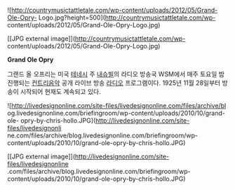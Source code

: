 ![http://countrymusictattletale.com/wp-content/uploads/2012/05/Grand-Ole-Opry-
Logo.jpg?height=500](http://countrymusictattletale.com/wp-
content/uploads/2012/05/Grand-Ole-Opry-Logo.jpg)

[[JPG external image]](http://countrymusictattletale.com/wp-
content/uploads/2012/05/Grand-Ole-Opry-Logo.jpg)

  
**Grand Ole Opry**

그랜드 올 오프리는 미국 [테네시](%ED%85%8C%EB%84%A4%EC%8B%9C.md) 주
[내슈빌](%EB%82%B4%EC%8A%88%EB%B9%8C.md)의 라디오 방송국 WSM에서 매주 토요일 밤 진행되는 [컨트리음악](%EC%BB%A8%ED%8A%B8%EB%A6%AC%20%EC%9D%8C%EC%95%85.md) 공개 라이브 방송
[라디오](%EB%9D%BC%EB%94%94%EC%98%A4.md) 프로그램이다. 1925년 11월 28일부터 방송이 시작되어 현재도
계속되고 있다.

![http://livedesignonline.com/site-files/livedesignonline.com/files/archive/bl
og.livedesignonline.com/briefingroom/wp-content/uploads/2010/10/grand-ole-
opry-by-chris-hollo.JPG](http://livedesignonline.com/site-files/livedesignonli
ne.com/files/archive/blog.livedesignonline.com/briefingroom/wp-
content/uploads/2010/10/grand-ole-opry-by-chris-hollo.JPG)

[[JPG external image]](http://livedesignonline.com/site-files/livedesignonline
.com/files/archive/blog.livedesignonline.com/briefingroom/wp-
content/uploads/2010/10/grand-ole-opry-by-chris-hollo.JPG)

